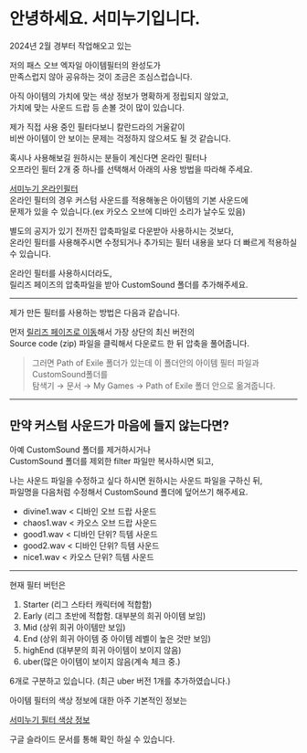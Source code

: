 # 안녕하세요. 서미누기입니다.

2024년 2월 경부터 작업해오고 있는   
   
저의 패스 오브 엑자일 아이템필터의 완성도가   
만족스럽지 않아 공유하는 것이 조금은 조심스럽습니다.   

아직 아이템의 가치에 맞는 색상 정보가 명확하게 정립되지 않았고,   
가치에 맞는 사운드 드랍 등 손볼 것이 많이 있습니다.

제가 직접 사용 중인 필터다보니 칼란드라의 거울같이   
비싼 아이템이 안 보이는 문제는 걱정하지 않으셔도 될 것 같습니다.   

혹시나 사용해보길 원하시는 분들이 계신다면 온라인 필터나   
오프라인 필터 2개 중 하나를 선택해서 아래의 사용 방법을 따라해 주세요.   

[서미누기 온라인필터](https://poe.game.daum.net/account/view-profile/seominugi/item-filters)   
온라인 필터의 경우 커스텀 사운드를 적용해놓은 아이템의 기본 사운드에   
문제가 있을 수 있습니다.(ex 카오스 오브에 디바인 소리가 날수도 있음)   

별도의 공지가 있기 전까진 압축파일로 다운받아 사용하시는 것보다,    
온라인 필터를 사용해주시면 수정되거나 추가되는 필터 내용을 보다 더 빠르게 적용하실 수 있습니다.    

온라인 필터를 사용하시더라도,   
릴리즈 페이즈의 압축파일을 받아 CustomSound 폴더를 추가해주세요.
<hr/>

제가 만든 필터를 사용하는 방법은 다음과 같습니다.

먼저 [릴리즈 페이즈로 이동](https://github.com/seominugi/seoMinugi-Filter/releases)해서 가장 상단의 최신 버전의   
Source code (zip) 파일을 클릭해서 다운로드 한 뒤 압축을 풀어줍니다.   

> 그러면 Path of Exile 폴더가 있는데 이 폴더안의 아이템 필터 파일과 CustomSound폴더를    
> 탐색기 → 문서 → My Games → Path of Exile 폴더 안으로 옮겨줍니다.

<hr/>

## 만약 커스텀 사운드가 마음에 들지 않는다면?

아예 CustomSound 폴더를 제거하시거나   
CustomSound 폴더를 제외한 filter 파일만 복사하시면 되고,   

나는 사운드 파일을 수정하고 싶다 하시면 원하시는 사운드 파일을 구하신 뒤,   
파일명을 다음처럼 수정해서 CustomSound 폴더에 덮어쓰기 해주세요.

- divine1.wav < 디바인 오브 드랍 사운드
- chaos1.wav < 카오스 오브 드랍 사운드
- good1.wav < 디바인 단위? 득템 사운드
- good2.wav < 디바인 단위? 득템 사운드
- nice1.wav < 카오스 단위? 득템 사운드
  
<hr/>


현재 필터 버턴은 
1. Starter (리그 스타터 캐릭터에 적합함)   
2. Early (리그 초반에 적합함. 대부분의 희귀 아이템 보임)   
3. Mid (상위 희귀 아이템만 보임)   
4. End (상위 희귀 아이템 중 아이템 레벨이 높은 것만 보임)   
5. highEnd (대부분의 희귀 아이템이 보이지 않음)
6. uber(많은 아이템이 보이지 않음(계속 체크 중.)

6개로 구분하고 있습니다.
(최근 uber 버전 1개를 추가하였습니다.)    

아이템 필터의 색상 정보에 대한 아주 기본적인 정보는   

[서미누기 필터 색상 정보](https://docs.google.com/presentation/d/1Ro_Wg7Go7LfHl21reCI1-sgh7CJBXEw8-nl9-Ek0W_o/edit?usp=sharing)   

구글 슬라이드 문서를 통해 확인 하실 수 있습니다.
